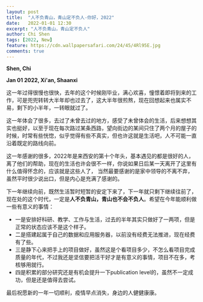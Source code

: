 ```yaml
---
layout: post
title:  "人不负青山，青山定不负人-你好，2022"
date:   2022-01-01 12:30
excerpt: "人不负青山，青山定不负人"
author: Chi Shen
tags: [2022, New]
feature: https://cdn.wallpapersafari.com/24/45/4Rl95E.jpg
comments: true
---
```


**Shen, Chi**

**Jan 01 2022, Xi'an, Shaanxi**


这一年过得很慢也很快，去年的这个时候刚毕业，满心欢喜，憧憬着即将到来的工作，可是兜兜转转大半年却也过去了，这大半年很煎熬，现在回想起来也属实不易，剩下的小半年，一转眼就过了。

这一年体会了很多，去过了未曾去过的地方，感受了未曾体会的生活，后来想想其实也挺好，以至于现在每次路过某条西路，望向街边的某间只住了两个月的屋子的时候，时常有些恍惚，似乎觉得有些不真实，但也许这就是生活吧，人不可能一直沿着既定的路线向前。

这一年感谢的很多，2022年是来西安的第十个年头，基本遇见的都是很好的人，离了他们的帮助，现在的生活也许会很不一样，你说如果日后某一天离开了这里有什么值得怀念的，应该就是这些人了， 当然最要感谢的是家中领导的不离不弃，虽然平时很少说出口，但是内心是充满了感谢的。

下一年继续向前，既然生活暂时短暂的安定下来了，下一年就只剩下继续往前了，现在处的这个时代，一定是**人不负青山，青山也不会不负人**。希望在今年能顺利做一些有意义的事情：

- 一是安排好科研、教学、工作与生活，过去的半年其实只做好了一两项，但是正常的状态应该不是这个样子。
- 二是搭建起属于自己的数据和应用服务器，以前没有经费无法推进，现在经费有了些。
- 三是静下心来把手上的项目做好，虽然这是个看项目多少，不怎么看项目完成质量的年代，不过我还是坚信要把活干好才是有意义的事情，项目不在多，考核够用就行。
- 四是积累的部分研究还是有机会提升一下publication level的，虽然不一定成功，但是还是值得去尝试。


最后祝愿新的一年一切顺利，疫情早点消失，身边的人健健康康。


